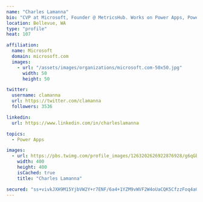```yaml
---
name: "Charles Lamanna"
bio: "CVP at Microsoft, Founder @ MetricsHub. Works on Power Apps, Power Automate, Power Virtual Agent, Common Data Service and Dynamics 365."
location: Bellevue, WA
type: "profile"
heat: 107

affiliation:
  name: Microsoft
  domain: microsoft.com
  images:
    - url: "/assets/images/organizations/microsoft.com-50x50.jpg"
      width: 50
      height: 50

twitter:
  username: clamanna
  url: https://twitter.com/clamanna
  followers: 3536

linkedin:
  url: https://www.linkedin.com/in/charleslamanna

topics:
  - Power Apps

images:
  - url: https://pbs.twimg.com/profile_images/1263202626922876928/g6qGbHZ-_400x400.jpg
    width: 400
    height: 400
    isCached: true
    title: "Charles Lamanna"

secured: "ss+vivkJXH9M15YjbVW2Y+r7ENF/6a4+1YZM9vWVF2W4oUaCQK5CfzzFoq4aGAvYEHwxrBBTjjKk8ZzAZN8MMqklJhex4J+1Awb2qNOFW2YPM7uuliUwteqoK2bi7K3vI1iHKjK+0FmOT0yCXYZfmuBsR8jaleRuXVNyHKEIRj+E/saE2nTRYwqxb8Va3GQ4WIgoZqvTaRm5pXoHucokPqAoOaNCEX7eeZBK2y9EIEKPUZFlogGeQ13l+2izSD0Na5pHK7aK3otKyIeR9SB/ZSg/OJ1/FQumEQ4qGmw2W/+9n87fZOINIRCJ6ncuxTrWeQ9RTT9NBXOI4KcK7GldZk702voE4JjXL7j+gvSy6qygo/uSdpp6GfzHk+U/7RsqKPeRXCLrr7FQRCaLzkYvcIr62w5K4xBv0cVjBMnz4LY=;XG5PVHYKIaHhzvaiTCDiww=="
---
```


